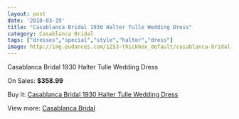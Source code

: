 ```yaml
---
layout: post
date: '2018-03-19'
title: "Casablanca Bridal 1930 Halter Tulle Wedding Dress"
category: Casablanca Bridal
tags: ["dresses","special","style","halter","dress"]
image: http://img.eudances.com/1253-thickbox_default/casablanca-bridal-1930-halter-tulle-wedding-dress.jpg
---
```

Casablanca Bridal 1930 Halter Tulle Wedding Dress

On Sales: **$358.99**
<a href="https://www.eudances.com/en/casablanca-bridal/444-casablanca-bridal-1930-halter-tulle-wedding-dress.html"><amp-img layout="responsive" width="600" height="600" src="//img.eudances.com/1253-thickbox_default/casablanca-bridal-1930-halter-tulle-wedding-dress.jpg" alt="Casablanca Bridal 1930 Halter Tulle Wedding Dress 0" /></a>
<a href="https://www.eudances.com/en/casablanca-bridal/444-casablanca-bridal-1930-halter-tulle-wedding-dress.html"><amp-img layout="responsive" width="600" height="600" src="//img.eudances.com/1255-thickbox_default/casablanca-bridal-1930-halter-tulle-wedding-dress.jpg" alt="Casablanca Bridal 1930 Halter Tulle Wedding Dress 1" /></a>
<a href="https://www.eudances.com/en/casablanca-bridal/444-casablanca-bridal-1930-halter-tulle-wedding-dress.html"><amp-img layout="responsive" width="600" height="600" src="//img.eudances.com/1254-thickbox_default/casablanca-bridal-1930-halter-tulle-wedding-dress.jpg" alt="Casablanca Bridal 1930 Halter Tulle Wedding Dress 2" /></a>

Buy it: [Casablanca Bridal 1930 Halter Tulle Wedding Dress](https://www.eudances.com/en/casablanca-bridal/444-casablanca-bridal-1930-halter-tulle-wedding-dress.html "Casablanca Bridal 1930 Halter Tulle Wedding Dress")

View more: [Casablanca Bridal](https://www.eudances.com/en/4-casablanca-bridal "Casablanca Bridal")